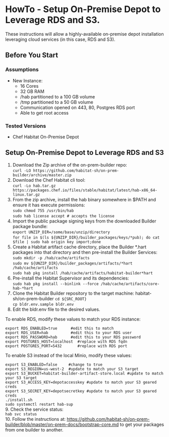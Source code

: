 # HowTo - Setup On-Premise Depot to Leverage RDS and S3.

These instructions will allow a highly-available on-premise depot installation leveraging cloud services (in this case, RDS and S3).
## Before You Start

### Assumptions

* New Instance:
  * 16 Cores
  * 32 GB RAM
  * /hab partitioned to a 100 GB volume
  * /tmp partitioned to a 50 GB volume
  * Communication opened on 443, 80, Postgres RDS port
  * Able to get root access

### Tested Versions

* Chef Habitat On-Premise Depot

## Setup On-Premise Depot to Leverage RDS and S3

1. Download the Zip archive of the on-prem-builder repo:<br />
`curl -LO https://github.com/habitat-sh/on-prem-builder/archive/master.zip`
2. Download the Chef Habitat cli tool:<br />
`curl -Lo hab.tar.gz https://packages.chef.io/files/stable/habitat/latest/hab-x86_64-linux.tar.gz`
3. From the zip archive, install the hab binary somewhere in $PATH and ensure it has execute permissions:<br />
`sudo chmod 755 /usr/bin/hab`<br />
`sudo hab license accept # accepts the license`<br />
4. Import the public package signing keys from the downloaded Builder package bundle:<br />
`export UNZIP_DIR=/some/base/unzip/directory`<br />
`for file in $(ls ${UNZIP_DIR}/builder_packages/keys/*pub); do cat $file | sudo hab origin key import;done`
5. Create a Habitat artifact cache directory, place the Builder *.hart packages into that directory and then pre-install the Builder Services:<br />
`sudo mkdir -p /hab/cache/artifacts`<br />
`sudo mv ${UNZIP_DIR}/builder_packages/artifacts/*hart /hab/cache/artifacts`<br />
`sudo hab pkg install /hab/cache/artifacts/habitat-builder*hart`
6. Pre-install the Habitat Supervisor and its dependencies:<br />
`sudo hab pkg install --binlink --force /hab/cache/artifacts/core-hab-*hart`
7. Clone the Habitat Builder repository to the target machine: habitat-sh/on-prem-builder 
`cd ${SRC_ROOT}`<br />
`cp bldr.env.sample bldr.env`
8. Edit the bldr.env file to the desired values. 

To enable RDS, modify these values to match your RDS instance:

`export RDS_ENABLED=true      #edit this to match`<br />
`export RDS_USER=hab          #edit this to your RDS user`<br />
`export RDS_PASSWORD=hab      #edit this to your RDS password`<br />
`export POSTGRES_HOST=localhost  #replace with RDS fqdn`<br />
`export POSTGRES_PORT=5432       #replace with RDS port`<br />

To enable S3 instead of the local Minio, modify these values:

`export S3_ENABLED=false     #change to true`<br />
`export S3_REGION=us-west-2  #update to match your S3 target`<br />
`export S3_BUCKET=habitat-builder-artifact-store.local #update to match your S3 target`<br />
`export S3_ACCESS_KEY=depotaccesskey #update to match your S3 geared creds`<br />
`export S3_SECRET_KEY=depotsecretkey #update to match your S3 geared creds`<br />
`./install.sh`<br />
`sudo systemctl restart hab-sup`<br />
9. Check the service status:<br />
`hab svc status`<br />
10. Follow the instructions at: https://github.com/habitat-sh/on-prem-builder/blob/master/on-prem-docs/bootstrap-core.md to get your packages from one builder to another.
